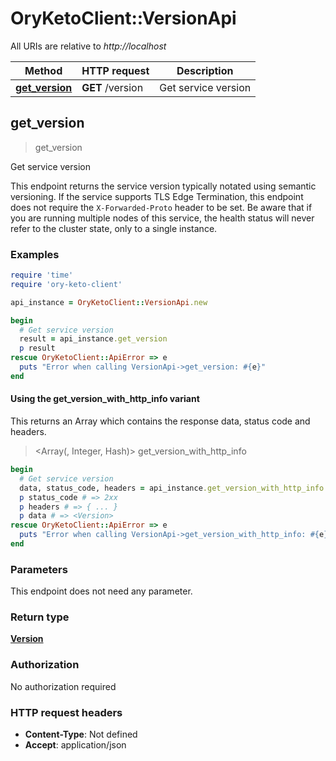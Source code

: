 # OryKetoClient::VersionApi

All URIs are relative to *http://localhost*

| Method | HTTP request | Description |
| ------ | ------------ | ----------- |
| [**get_version**](VersionApi.md#get_version) | **GET** /version | Get service version |


## get_version

> <Version> get_version

Get service version

This endpoint returns the service version typically notated using semantic versioning.  If the service supports TLS Edge Termination, this endpoint does not require the `X-Forwarded-Proto` header to be set.  Be aware that if you are running multiple nodes of this service, the health status will never refer to the cluster state, only to a single instance.

### Examples

```ruby
require 'time'
require 'ory-keto-client'

api_instance = OryKetoClient::VersionApi.new

begin
  # Get service version
  result = api_instance.get_version
  p result
rescue OryKetoClient::ApiError => e
  puts "Error when calling VersionApi->get_version: #{e}"
end
```

#### Using the get_version_with_http_info variant

This returns an Array which contains the response data, status code and headers.

> <Array(<Version>, Integer, Hash)> get_version_with_http_info

```ruby
begin
  # Get service version
  data, status_code, headers = api_instance.get_version_with_http_info
  p status_code # => 2xx
  p headers # => { ... }
  p data # => <Version>
rescue OryKetoClient::ApiError => e
  puts "Error when calling VersionApi->get_version_with_http_info: #{e}"
end
```

### Parameters

This endpoint does not need any parameter.

### Return type

[**Version**](Version.md)

### Authorization

No authorization required

### HTTP request headers

- **Content-Type**: Not defined
- **Accept**: application/json

